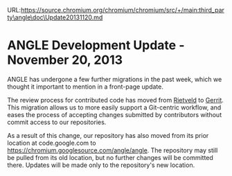 URL:https://source.chromium.org/chromium/chromium/src/+/main:third_party\angle\doc\Update20131120.md
# ANGLE Development Update - November 20, 2013

ANGLE has undergone a few further migrations in the past week, which we thought
it important to mention in a front-page update.

The review process for contributed code has moved from [Rietveld](https://codereview.appspot.com/)
to [Gerrit](https://chromium-review.googlesource.com). This migration allows us to more
easily support a Git-centric workflow, and eases the process of accepting
changes submitted by contributors without commit access to our repositories.

As a result of this change, our repository has also moved from its prior
location at code.google.com to https://chromium.googlesource.com/angle/angle.
The repository may still be pulled from its old location, but no further changes
will be committed there. Updates will be made only to the repository's new
location.
